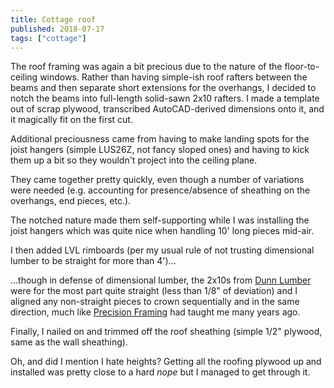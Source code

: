 ```yaml
---
title: Cottage roof
published: 2018-07-17
tags: ["cottage"]
---
```


The roof framing was again a bit precious due to the nature of the floor-to-ceiling windows. Rather than having simple-ish roof rafters between the beams and then separate short extensions for the overhangs, I decided to notch the beams into full-length solid-sawn 2x10 rafters.
I made a template out of scrap plywood, transcribed AutoCAD-derived dimensions onto it, and it magically fit on the first cut.

Additional preciousness came from having to make landing spots for the joist hangers (simple LUS26Z, not fancy sloped ones) and having to kick them up a bit so they wouldn't project into the ceiling plane.
<?# SimpleFigure Src="images/IMG_20180712_153621.jpg" Alt="Close-up of roof rafter end" /?>

They came together pretty quickly, even though a number of variations were needed (e.g. accounting for presence/absence of sheathing on the overhangs, end pieces, etc.).
<?# SimpleFigure Src="images/IMG_20180716_114318.jpg" Alt="Roof rafters, installed" /?>

The notched nature made them self-supporting while I was installing the joist hangers which was quite nice when handling 10' long pieces mid-air.
<?# SimpleFigure Src="images/IMG_20180716_114512_Bokeh.jpg" Alt="Close-up of roof rafter hangers" /?>

I then added LVL rimboards (per my usual rule of not trusting dimensional lumber to be straight for more than 4')...
<?# SimpleFigure Src="images/IMG_20180717_101929.jpg" Alt="Close-up of roof rafter hangers" /?>

...though in defense of dimensional lumber, the 2x10s from [Dunn Lumber](https://www.dunnlumber.com/) were for the most part quite straight (less than 1/8" of deviation) and I aligned any non-straight pieces to crown sequentially and in the same direction, much like [Precision Framing](https://www.tauntonstore.com/carpentry/precision-framing-mike-guertin-070570.html) had taught me many years ago.
<?# SimpleFigure Src="images/IMG_20180716_114347.jpg" Alt="Close-up of roof rafter hangers" /?>

Finally, I nailed on and trimmed off the roof sheathing (simple 1/2" plywood, same as the wall sheathing).
<?# SimpleFigure Src="images/IMG_20180717_134903.jpg" Alt="Roof sheathing" /?>

Oh, and did I mention I hate heights? Getting all the roofing plywood up and installed was pretty close to a hard _nope_ but I managed to get through it.
